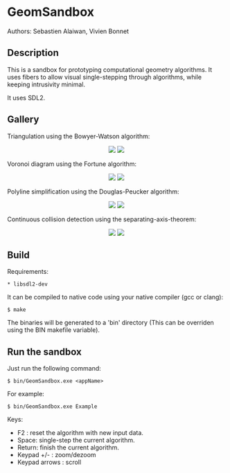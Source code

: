 # GeomSandbox

Authors: Sebastien Alaiwan, Vivien Bonnet

Description
-----------

This is a sandbox for prototyping computational geometry algorithms.
It uses fibers to allow visual single-stepping through algorithms,
while keeping intrusivity minimal.

It uses SDL2.

Gallery
-------

Triangulation using the Bowyer-Watson algorithm:

<p align="center">
   <img src="doc/bowyerwatson.png">
   <img src="doc/bowyerwatson.gif">
</p>

Voronoi diagram using the Fortune algorithm:

<p align="center">
   <img src="doc/fortune.png">
   <img src="doc/fortune.gif">
</p>

Polyline simplification using the Douglas-Peucker algorithm:

<p align="center">
   <img src="doc/douglaspeucker.png">
   <img src="doc/douglaspeucker.gif">
</p>

Continuous collision detection using the separating-axis-theorem:

<p align="center">
   <img src="doc/sat.png">
   <img src="doc/sat.gif">
</p>

Build
-----

Requirements:
```
* libsdl2-dev
```

It can be compiled to native code using your native compiler (gcc or clang):

```
$ make
```

The binaries will be generated to a 'bin' directory
(This can be overriden using the BIN makefile variable).

Run the sandbox
---------------

Just run the following command:

```
$ bin/GeomSandbox.exe <appName>
```

For example:

```
$ bin/GeomSandbox.exe Example
```

Keys:
* F2 : reset the algorithm with new input data.
* Space: single-step the current algorithm.
* Return: finish the current algorithm.
* Keypad +/- : zoom/dezoom
* Keypad arrows : scroll
